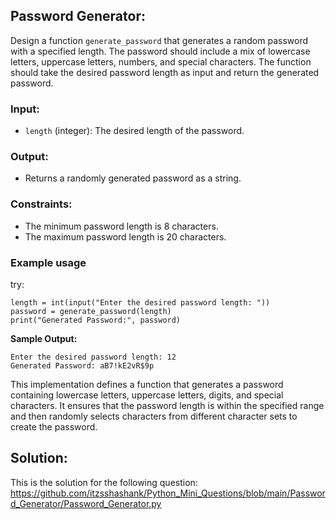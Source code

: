 ## Password Generator:
Design a function `generate_password` that generates a random password with a specified length. The password should include a mix of lowercase letters, uppercase letters, numbers, and special characters. The function should take the desired password length as input and return the generated password.

### Input:
- `length` (integer): The desired length of the password.

### Output:
- Returns a randomly generated password as a string.

### Constraints:
- The minimum password length is 8 characters.
- The maximum password length is 20 characters.

### Example usage
try:
```
length = int(input("Enter the desired password length: "))
password = generate_password(length)
print("Generated Password:", password)
```


**Sample Output:**
```
Enter the desired password length: 12
Generated Password: aB7!kE2vR$9p
```

This implementation defines a function that generates a password containing lowercase letters, uppercase letters, digits, and special characters. It ensures that the password length is within the specified range and then randomly selects characters from different character sets to create the password.


## Solution:
This is the solution for the following question: https://github.com/itzsshashank/Python_Mini_Questions/blob/main/Password_Generator/Password_Generator.py
